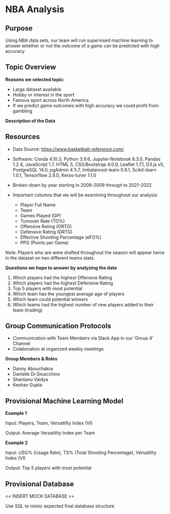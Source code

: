 # NBA Analysis

## Purpose
Using NBA data sets, our team will run supervised machine learning to answer whether or not the outcome of a game can be predicted with high accuracy

## Topic Overview

**Reasons we selected topic:**
- Large dataset available
- Hobby or interest in the sport 
- Famous sport across North America
- If we predict game outcomes with high accuracy we could profit from gambling

**Description of the Data**

## Resources
- Data Source: https://www.basketball-reference.com/
- Software: Conda 4.10.3, Python 3.9.6, Jupyter-Notebook 6.3.0, Pandas 1.2.4, JavaScript 1.7, HTML 5, CSS/Bootstrap 4.0.0, Leaflet 1.7.1, D3.js v5, PostgreSQL 14.0, pgAdmin 4 5.7, Imbalanced-learn 0.8.1, Scikit-learn 1.0.1, Tensorflow 2.9.0, Keras-tuner 1.1.0

- Broken down by year starting in 2008-2009 through to 2021-2022
- Important columns that we will be examining throughout our analysis: 
    - Player Full Name
    - Team 
    - Games Played (GP)
    - Turnover Rate (TO%)
    - Offensive Rating (ORTG)
    - Defensive Rating (DRTG)
    - Effective Shooting Percentage (eFG%)
    - PPG (Points per Game)

Note: Players who are were drafted throughout the season will appear twice in the dataset on two different teams stats. 

**Questions we hope to answer by analyzing the data** 
1. Which players had the highest Offensive Rating 
2. Which players had the highest Defensive Rating 
3. Top 5 players with most potential 
4. Which team has the youngest average age of players 
5. Which team could potential winners 
6. Which teams had the highest number of new players added to their team (trading)

## Group Communication Protocols

- Communication with Team Members via Slack App in our 'Group 4' Channel
- Colaboration at organized weekly meetings

**Group Members & Roles**
- Danny Abouchakra
- Danielle Di Gioacchino
- Shantanu Vaidya
- Keshav Gupta

## Provisional Machine Learning Model 
**Example 1**

Input: Players, Team, Versatility Index (VI) 

Output: Average Versatility Index per Team

**Example 2**

Input: USG% (Usage Rate), TS% (Total Shooting Percentage), Versatility Index (VI)

Output: Top 5 players with most potential 

## Provisional Database

<< INSERT MOCK DATABASE >> 

Use SQL to mimic expected final database structure 
